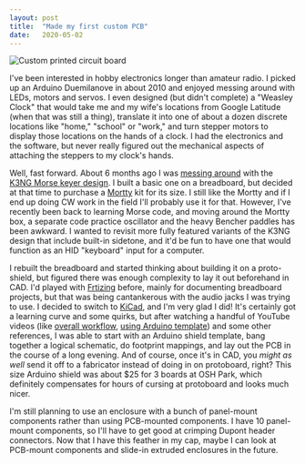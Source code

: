 ```yaml
---
layout: post
title:  "Made my first custom PCB"
date:   2020-05-02
---
```

![Custom printed circuit board](https://1.bp.blogspot.com/-zlQkC2VI79E/Xq2MmNnx6MI/AAAAAAABu5E/UI2_9SUXesEKxrwkl8xMcLZJldQTPaMJACLcBGAsYHQ/s320/K3NG-keyer-K0SWE-v2.png)

I've been interested in hobby electronics longer than amateur radio. I picked up an Arduino
Duemilanove in about 2010 and enjoyed messing around with LEDs, motors and servos. I even designed
(but didn't complete) a "Weasley Clock" that would take me and my wife's locations from Google
Latitude (when that was still a thing), translate it into one of about a dozen discrete locations
like "home," "school" or "work," and turn stepper motors to display those locations on the hands of
a clock. I had the electronics and the software, but never really figured out the mechanical aspects
of attaching the steppers to my clock's hands.

Well, fast forward. About 6 months ago I was
[messing around](/2019/10/10/cw.html) with the
[K3NG Morse keyer design](https://github.com/k3ng/k3ng_cw_keyer/wiki/210-Build:-Schematic). I built
a basic one on a breadboard, but decided at that time to purchase a
[Mortty](https://hamprojects.info/mortty/) kit for its size. I still like the Mortty and if I end up
doing CW work in the field I'll probably use it for that. However, I've recently been back to
learning Morse code, and moving around the Mortty box, a separate code practice oscillator and the
heavy Bencher paddles has been awkward. I wanted to revisit more fully featured variants of the K3NG
design that include built-in sidetone, and it'd be fun to have one that would function as an HID
"keyboard" input for a computer.

I rebuilt the breadboard and started thinking about building it on a proto-shield, but figured there
was enough complexity to lay it out beforehand in CAD. I'd played
with [Frtizing](https://fritzing.org/)
before, mainly for documenting breadboard projects, but that was being cantankerous with the audio
jacks I was trying to use. I decided to switch to [KiCad](https://www.kicad-pcb.org/), and I'm very
glad I did! It's certainly got a learning curve and some quirks, but after watching a handful of
YouTube videos (like [overall workflow](https://www.youtube.com/watch?v=PlDOnSHkX2c),
[using Arduino template](https://www.youtube.com/watch?v=A4_wqnzKZq4&amp;t=650s)) and some other
references, I was able to start with an Arduino shield template, bang together a logical schematic,
do footprint mappings, and lay out the PCB in the course of a long evening. And of course, once it's
in CAD, you *might as well* send it off to a fabricator instead of doing in on protoboard, right?
This size Arduino shield was about $25 for 3 boards at OSH Park, which definitely compensates for
hours of cursing at protoboard and looks much nicer.

I'm still planning to use an enclosure with a bunch of panel-mount components rather than using
PCB-mounted components. I have 10 panel-mount components, so I'll have to get good at crimping
Dupont header connectors. Now that I have this feather in my cap, maybe I can look at PCB-mount
components and slide-in extruded enclosures in the future.
